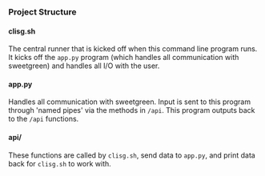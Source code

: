 ### Project Structure

#### clisg.sh

The central runner that is kicked off when this command line program runs.
It kicks off the `app.py` program (which handles all communication with sweetgreen) and handles all I/O with the user.

#### app.py

Handles all communication with sweetgreen.  Input is sent to this program through 'named pipes' via the methods in `/api`.  This program outputs back to the `/api` functions.

#### api/

These functions are called by `clisg.sh`, send data to `app.py`, and print data back for `clisg.sh` to work with.


